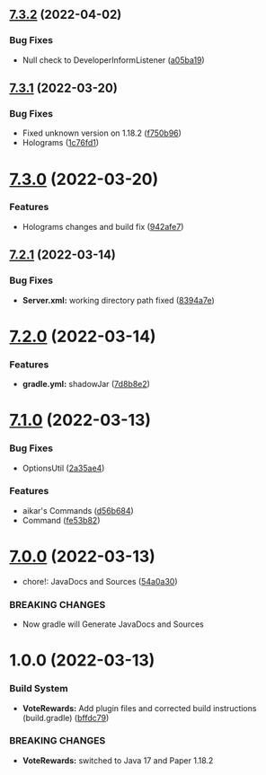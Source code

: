 ## [7.3.2](https://github.com/GeorgeV220/VoteRewards/compare/v7.3.1...v7.3.2) (2022-04-02)


### Bug Fixes

* Null check to DeveloperInformListener ([a05ba19](https://github.com/GeorgeV220/VoteRewards/commit/a05ba198ecec05b323a253c98ab359f9abd31a24))

## [7.3.1](https://github.com/GeorgeV220/VoteRewards/compare/v7.3.0...v7.3.1) (2022-03-20)


### Bug Fixes

* Fixed unknown version on 1.18.2 ([f750b96](https://github.com/GeorgeV220/VoteRewards/commit/f750b9691496226ea7250c5026590095aaaebd4e))
* Holograms ([1c76fd1](https://github.com/GeorgeV220/VoteRewards/commit/1c76fd1c72e172d794305c33b2cf0e06b18f0b63))

# [7.3.0](https://github.com/GeorgeV220/VoteRewards/compare/v7.2.1...v7.3.0) (2022-03-20)


### Features

* Holograms changes and build fix ([942afe7](https://github.com/GeorgeV220/VoteRewards/commit/942afe714703fbd3ae1b9acdc10c85e561b363b6))

## [7.2.1](https://github.com/GeorgeV220/VoteRewards/compare/v7.2.0...v7.2.1) (2022-03-14)


### Bug Fixes

* **Server.xml:** working directory path fixed ([8394a7e](https://github.com/GeorgeV220/VoteRewards/commit/8394a7e88d9b1d7bf635e48da62130cc0614baec))

# [7.2.0](https://github.com/GeorgeV220/VoteRewards/compare/v7.1.0...v7.2.0) (2022-03-14)


### Features

* **gradle.yml:** shadowJar ([7d8b8e2](https://github.com/GeorgeV220/VoteRewards/commit/7d8b8e217fbb82d5e896ce381b04289e36a797d6))

# [7.1.0](https://github.com/GeorgeV220/VoteRewards6/compare/v7.0.0...v7.1.0) (2022-03-13)


### Bug Fixes

* OptionsUtil ([2a35ae4](https://github.com/GeorgeV220/VoteRewards6/commit/2a35ae462db2f88bdc3093ec7742ceed6016d249))


### Features

* aikar's Commands ([d56b684](https://github.com/GeorgeV220/VoteRewards6/commit/d56b684e0bd1f76198454b6bfa207fcba36f2a9a))
* Command ([fe53b82](https://github.com/GeorgeV220/VoteRewards6/commit/fe53b8255c7bfb439e50ed9b4c83a42fef8a3fdf))

# [7.0.0](https://github.com/GeorgeV220/VoteRewards6/compare/v6.0.0...v7.0.0) (2022-03-13)


* chore!: JavaDocs and Sources ([54a0a30](https://github.com/GeorgeV220/VoteRewards6/commit/54a0a30fa15884e74e30e0fc5747b8888417daef))


### BREAKING CHANGES

* Now gradle will Generate JavaDocs and Sources

# 1.0.0 (2022-03-13)


### Build System

* **VoteRewards:** Add plugin files and corrected build instructions (build.gradle) ([bffdc79](https://github.com/GeorgeV220/VoteRewards6/commit/bffdc79444c7a094a42c63e999910e95ebe25985))


### BREAKING CHANGES

* **VoteRewards:** switched to Java 17 and Paper 1.18.2
